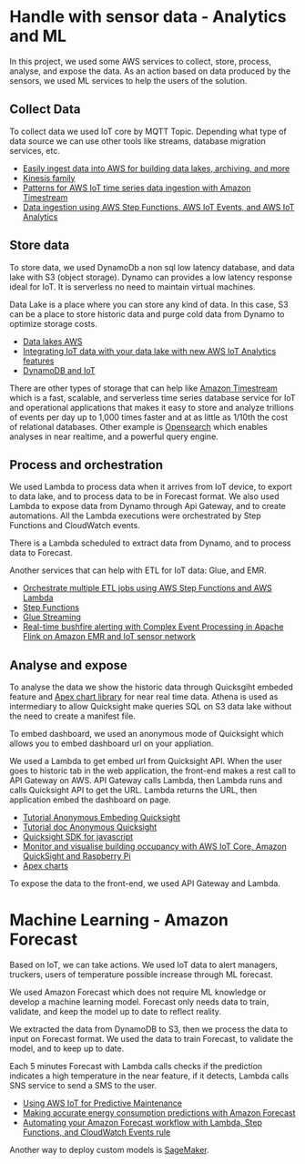 # Handle with sensor data - Analytics and ML
In this project, we used some AWS services to collect, store, process, analyse, and expose the data. As an action based on data produced by the sensors, we used ML services to help the users of the solution.

## Collect Data
To collect data we used IoT core by MQTT Topic. Depending what type of data source we can use other tools like streams, database migration services, etc.
-  [Easily ingest data into AWS for building data lakes, archiving, and more](https://aws.amazon.com/blogs/storage/easily-ingest-data-into-aws-for-building-data-lakes-archiving-and-more/)
-  [Kinesis family](https://aws.amazon.com/kinesis/?nc1=h_ls)
-  [Patterns for AWS IoT time series data ingestion with Amazon Timestream](https://aws.amazon.com/blogs/database/patterns-for-aws-iot-time-series-data-ingestion-with-amazon-timestream/)
-  [Data ingestion using AWS Step Functions, AWS IoT Events, and AWS IoT Analytics](https://aws.amazon.com/blogs/iot/data-ingestion-using-aws-step-functions-aws-iot-events-and-aws-iot-analytics/)

## Store data
To store data, we used DynamoDb a non sql low latency database, and data lake with S3 (object storage). Dynamo can provides a low latency response ideal for IoT. It is serverless no need to maintain virtual machines.

Data Lake is a place where you can store any kind of data. In this case, S3 can be a place to store historic data and purge cold data from Dynamo to optimize storage costs.
- [Data lakes AWS](https://aws.amazon.com/big-data/datalakes-and-analytics/?nc1=h_ls)
- [Integrating IoT data with your data lake with new AWS IoT Analytics features](https://aws.amazon.com/blogs/iot/integrating-iot-data-with-your-data-lake-with-new-aws-iot-analytics-features/)
- [DynamoDB and IoT](https://aws.amazon.com/dynamodb/iot/?nc1=h_ls)

There are other types of storage that can help like [Amazon Timestream](https://aws.amazon.com/timestream/?nc1=h_ls) which is a fast, scalable, and serverless time series database service for IoT and operational applications that makes it easy to store and analyze trillions of events per day up to 1,000 times faster and at as little as 1/10th the cost of relational databases. Other example is [Opensearch](https://aws.amazon.com/opensearch-service/?nc1=h_ls) which enables analyses in near realtime, and a powerful query engine.

## Process and orchestration
We used Lambda to process data when it arrives from IoT device, to export to data lake, and to process data to be in Forecast format.
We also used Lambda to expose data from Dynamo through Api Gateway, and to create automations.
All the Lambda executions were orchestrated by Step Functions and CloudWatch events.

There is a Lambda scheduled to extract data from Dynamo, and to process data to Forecast.

Another services that can help with ETL for IoT data: Glue, and EMR.

- [Orchestrate multiple ETL jobs using AWS Step Functions and AWS Lambda](https://aws.amazon.com/blogs/big-data/orchestrate-multiple-etl-jobs-using-aws-step-functions-and-aws-lambda/)
- [Step Functions](https://aws.amazon.com/step-functions/?nc1=h_ls)
- [Glue Streaming](https://docs.aws.amazon.com/glue/latest/dg/add-job-streaming.html)
- [Real-time bushfire alerting with Complex Event Processing in Apache Flink on Amazon EMR and IoT sensor network](https://aws.amazon.com/blogs/big-data/real-time-bushfire-alerting-with-complex-event-processing-in-apache-flink-on-amazon-emr-and-iot-sensor-network/)


## Analyse and expose
To analyse the data we show the historic data through Quicksgiht embeded feature and [Apex chart library](https://apexcharts.com/docs/angular-charts/) for near real time data. Athena is used as intermediary to allow Quicksight make queries SQL on S3 data lake without the need to create a manifest file.

To embed dashboard, we used an anonymous mode of Quicksight which allows you to embed dashboard url on your appliation. 

We used a Lambda to get embed url from Quicksight API. When the user goes to historic tab in the web application, the front-end makes a rest call to API Gateway on AWS. API Gateway calls Lambda, then Lambda runs and calls Quicksight API to get the URL. Lambda returns the URL, then application embed the dashboard on page.


- [Tutorial Anonymous Embeding Quicksight](https://learnquicksight.workshop.aws/en/anonymous-embedding.html)
- [Tutorial doc Anonymous Quicksight](https://learnquicksight.workshop.aws/en/anonymous-embedding.html)
- [Quicksight SDK for javascript](https://www.npmjs.com/package/amazon-quicksight-embedding-sdk)
- [Monitor and visualise building occupancy with AWS IoT Core, Amazon QuickSight and Raspberry Pi](https://aws.amazon.com/blogs/iot/monitor-and-visualise-building-occupancy-with-aws-iot-core-amazon-quicksight-and-raspberry-pi/)
- [Apex charts](https://apexcharts.com/docs/angular-charts/)

To expose the data to the front-end, we used API Gateway and Lambda.

# Machine Learning - Amazon Forecast
Based on IoT, we can take actions. We used IoT data to alert managers, truckers, users of temperature possible increase through ML forecast.

We used Amazon Forecast which does not require ML knowledge or develop a machine learning model. Forecast only needs data to train, validate, and keep the model up to date to reflect reality.

We extracted the data from DynamoDB to S3, then we process the data to input on Forecast format. We used the data to train Forecast, to validate the model, and to keep up to date.

Each 5 minutes Forecast with Lambda calls checks if the prediction indicates a high temperature in the near feature, if it detects, Lambda calls SNS service to send a SMS to the user.

- [Using AWS IoT for Predictive Maintenance](https://aws.amazon.com/blogs/iot/using-aws-iot-for-predictive-maintenance/)
- [Making accurate energy consumption predictions with Amazon Forecast](https://aws.amazon.com/blogs/machine-learning/making-accurate-energy-consumption-predictions-with-amazon-forecast/)
- [Automating your Amazon Forecast workflow with Lambda, Step Functions, and CloudWatch Events rule](https://aws.amazon.com/blogs/machine-learning/automating-your-amazon-forecast-workflow-with-lambda-step-functions-and-cloudwatch-events-rule/)

Another way to deploy custom models is [SageMaker](https://aws.amazon.com/pm/sagemaker/).




